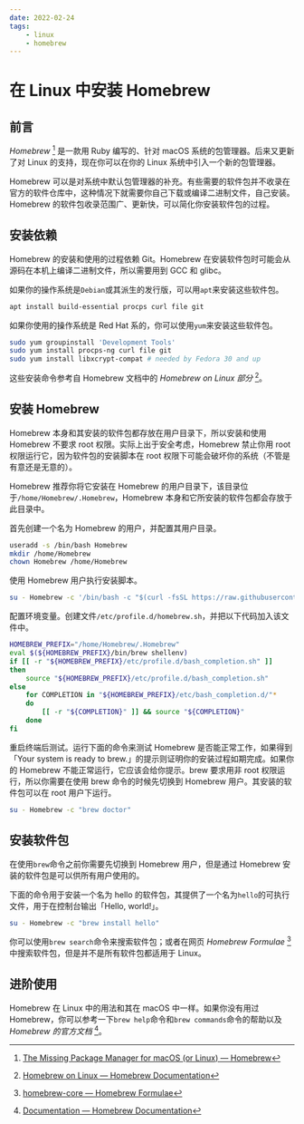 ```yaml
---
date: 2022-02-24
tags:
    - linux
    - homebrew
---
```


# 在 Linux 中安装 Homebrew

## 前言

*Homebrew* [^1] 是一款用 Ruby 编写的、针对 macOS 系统的包管理器。后来又更新了对 Linux 的支持，现在你可以在你的 Linux 系统中引入一个新的包管理器。

Homebrew 可以是对系统中默认包管理器的补充。有些需要的软件包并不收录在官方的软件仓库中，这种情况下就需要你自己下载或编译二进制文件，自己安装。Homebrew 的软件包收录范围广、更新快，可以简化你安装软件包的过程。

<!-- more -->

## 安装依赖

Homebrew 的安装和使用的过程依赖 Git。Homebrew 在安装软件包时可能会从源码在本机上编译二进制文件，所以需要用到 GCC 和 glibc。

如果你的操作系统是`Debian`或其派生的发行版，可以用`apt`来安装这些软件包。

```bash
apt install build-essential procps curl file git
```

如果你使用的操作系统是 Red Hat 系的，你可以使用`yum`来安装这些软件包。

```bash
sudo yum groupinstall 'Development Tools'
sudo yum install procps-ng curl file git
sudo yum install libxcrypt-compat # needed by Fedora 30 and up
```

这些安装命令参考自 Homebrew 文档中的 *Homebrew on Linux 部分* [^2]。

## 安装 Homebrew

Homebrew 本身和其安装的软件包都存放在用户目录下，所以安装和使用 Homebrew 不要求 root 权限。实际上出于安全考虑，Homebrew 禁止你用 root 权限运行它，因为软件包的安装脚本在 root 权限下可能会破坏你的系统（不管是有意还是无意的）。

Homebrew 推荐你将它安装在 Homebrew 的用户目录下，该目录位于`/home/Homebrew/.Homebrew`，Homebrew 本身和它所安装的软件包都会存放于此目录中。

首先创建一个名为 Homebrew 的用户，并配置其用户目录。

```bash
useradd -s /bin/bash Homebrew
mkdir /home/Homebrew
chown Homebrew /home/Homebrew
```

使用 Homebrew 用户执行安装脚本。

```bash
su - Homebrew -c '/bin/bash -c "$(curl -fsSL https://raw.githubusercontent.com/Homebrew/install/HEAD/install.sh)"'
```

配置环境变量。创建文件`/etc/profile.d/homebrew.sh`，并把以下代码加入该文件中。

```bash
HOMEBREW_PREFIX="/home/Homebrew/.Homebrew"
eval $(${HOMEBREW_PREFIX}/bin/brew shellenv)
if [[ -r "${HOMEBREW_PREFIX}/etc/profile.d/bash_completion.sh" ]]
then
    source "${HOMEBREW_PREFIX}/etc/profile.d/bash_completion.sh"
else
    for COMPLETION in "${HOMEBREW_PREFIX}/etc/bash_completion.d/"*
    do
        [[ -r "${COMPLETION}" ]] && source "${COMPLETION}"
    done
fi
```

重启终端后测试。运行下面的命令来测试 Homebrew 是否能正常工作，如果得到「Your system is ready to brew.」的提示则证明你的安装过程如期完成。如果你的 Homebrew 不能正常运行，它应该会给你提示。brew 要求用非 root 权限运行，所以你需要在使用 brew 命令的时候先切换到 Homebrew 用户。其安装的软件包可以在 root 用户下运行。

```bash
su - Homebrew -c "brew doctor"
```

## 安装软件包

在使用`brew`命令之前你需要先切换到 Homebrew 用户，但是通过 Homebrew 安装的软件包是可以供所有用户使用的。

下面的命令用于安装一个名为 hello 的软件包，其提供了一个名为`hello`的可执行文件，用于在控制台输出「Hello, world!」。

```bash
su - Homebrew -c "brew install hello"
```

你可以使用`brew search`命令来搜索软件包；或者在网页 *Homebrew Formulae* [^3] 中搜索软件包，但是并不是所有软件包都适用于 Linux。

## 进阶使用

Homebrew 在 Linux 中的用法和其在 macOS 中一样。如果你没有用过 Homebrew，你可以参考一下`brew help`命令和`brew commands`命令的帮助以及 *Homebrew 的官方文档* [^4]。

[^1]: [The Missing Package Manager for macOS (or Linux) — Homebrew](https://brew.sh/)
[^2]: [Homebrew on Linux — Homebrew Documentation](https://docs.brew.sh/Homebrew-on-Linux)
[^3]: [homebrew-core — Homebrew Formulae](https://formulae.brew.sh/formula/)
[^4]: [Documentation — Homebrew Documentation](https://docs.brew.sh/)
